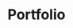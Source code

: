 ---
layout: category
taxonomy: Portfolio
title: Portfolio
permalink: "/Portfolio/"
author_profile: true
---